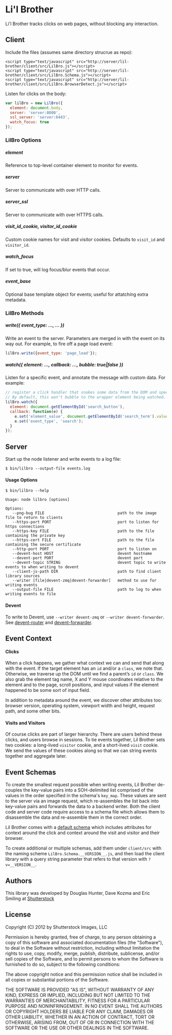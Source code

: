 # Li'l Brother

Li'l Brother tracks clicks on web pages, without blocking any interaction.

## Client

Include the files (assumes same directory strucrue as repo):
```
<script type="text/javascript" src="http://server/lil-brother/client/src/LilBro.js"></script>
<script type="text/javascript" src="http://server/lil-brother/client/src/LilBro.Schema.js"></script>
<script type="text/javascript" src="http://server/lil-brother/client/src/LilBro.BrowserDetect.js"></script>
```

Listen for clicks on the body:
```javascript
var lilBro = new LilBro({
  element: document.body,
  server: 'server:8000',
  ssl_server: 'server:8443',
  watch_focus: true
});
```
### LilBro Options

##### element

Reference to top-level container element to monitor for events. 

##### server

Server to communicate with over HTTP calls.

##### server_ssl

Server to communicate with over HTTPS calls.

##### visit_id_cookie, visitor_id_cookie

Custom cookie names for visit and visitor cookies. Defaults to `visit_id` and `visitor_id`. 

##### watch_focus

If set to true, will log focus/blur events that occur.

##### event_base

Optional base template object for events; useful for attatching extra metadata.

### LilBro Methods

##### write({ event_type: ..., ... }) 

Write an event to the server.  Parameters are merged in with the event on its way out.  For example, to fire off a page load event:

```javascript
lilBro.write({event_type: 'page_load'});
```

##### watch({ element: ..., callback: ..., bubble: true|false })

Listen for a specific event, and annotate the message with custom data.  For example:

```javascript
// register a click handler that snakes some data from the DOM and specifies the the event type.
// By default, this won't bubble to the wrapper element being watched.
lilBro.watch({
  element: document.getElementById('search_button'),
  callback: function(e) {
    e.set('element_value', document.getElementById('search_term').value);
    e.set('event_type', 'search');
  }
});
```

## Server

Start up the node listener and write events to a log file:

```
$ bin/lilbro --output-file events.log
```

#### Usage Options

```
$ bin/lilbro --help

Usage: node lilbro [options]

Options:
   --png-bug FILE                                path to the image file to return to clients
   --https-port PORT                             port to listen for https connections
   --https-key FILE                              path to the file containing the private key
   --https-cert FILE                             path to the file containing the secure certificate
   --http-port PORT                              port to listen on
   --devent-host HOST                            devent hostname
   --devent-port PORT                            devent port
   --devent-topic STRING                         devent topic to write events to when writing to devent
   --client-js-path DIR                          path to find client library sources
   --writer [file|devent-zmq|devent-forwarder]   method to use for writing events
   --output-file FILE                            path to log to when writing events to file

```

#### Devent

To write to Devent, use `--writer devent-zmq` or `--writer devent-forwarder`.  See [devent-router](https://github.com/shutterstock/devent-router) and [devent-forwarder](https://github.com/shutterstock/devent-forwarder).

## Event Context

#### Clicks

When a click happens, we gather what context we can and send that along with the event.  If the target element has an `id` and/or a `class`, we note that.  Otherwise, we traverse up the DOM until we find a parent’s `id` or `class`.  We also grab the element tag name, X and Y mouse coordinates relative to the element and to the page, scroll positions, and input values if the element happened to be some sort of input field.

In addition to metadata around the event, we discover other attributes too: browser version, operating system, viewport width and height, request path, and some other bits.

#### Visits and Visitors

Of course clicks are part of larger hierarchy.  There are users behind these clicks, and users browse in sessions.  To tie events together, Lil Brother sets two cookies: a long-lived `visitor` cookie, and a short-lived `visit` cookie.  We send the values of these cookies along so that we can string events together and aggregate later.

## Event Schemas

To create the smallest request possible when writing events, Lil Brother de-couples the key-value pairs into a SOH-delimited list comprised of the values in the order specified in the schema's `key_map`. These values are sent to the server via an image request, which re-assembles the list back into key-value pairs and forwards the data to a backend writer.  Both the client code and server code require access to a schema file which allows them to disassemble the data and re-assemble them in the correct order.

Lil Brother comes with a [default schema](client/src/LilBro.Schema.js) which includes attributes for context around the click and context around the visit and visitor and their browser.  

To create additional or multiple schemas, add them under `client/src` with the naming scheme `LilBro.Schema.__VERSION__.js`, and then load the client library with a query string parameter that refers to that version with `?v=__VERSION__`.

## Authors

This library was developed by Douglas Hunter, Dave Kozma and Eric Smiling at [Shutterstock](http://www.shutterstock.com)

## License

Copyright (C) 2012 by Shutterstock Images, LLC

Permission is hereby granted, free of charge, to any person obtaining a copy of this software and associated documentation files (the "Software"), to deal in the Software without restriction, including without limitation the rights to use, copy, modify, merge, publish, distribute, sublicense, and/or sell copies of the Software, and to permit persons to whom the Software is furnished to do so, subject to the following conditions:

The above copyright notice and this permission notice shall be included in all copies or substantial portions of the Software.

THE SOFTWARE IS PROVIDED "AS IS", WITHOUT WARRANTY OF ANY KIND, EXPRESS OR IMPLIED, INCLUDING BUT NOT LIMITED TO THE WARRANTIES OF MERCHANTABILITY, FITNESS FOR A PARTICULAR PURPOSE AND NONINFRINGEMENT. IN NO EVENT SHALL THE AUTHORS OR COPYRIGHT HOLDERS BE LIABLE FOR ANY CLAIM, DAMAGES OR OTHER LIABILITY, WHETHER IN AN ACTION OF CONTRACT, TORT OR OTHERWISE, ARISING FROM, OUT OF OR IN CONNECTION WITH THE SOFTWARE OR THE USE OR OTHER DEALINGS IN THE SOFTWARE.
